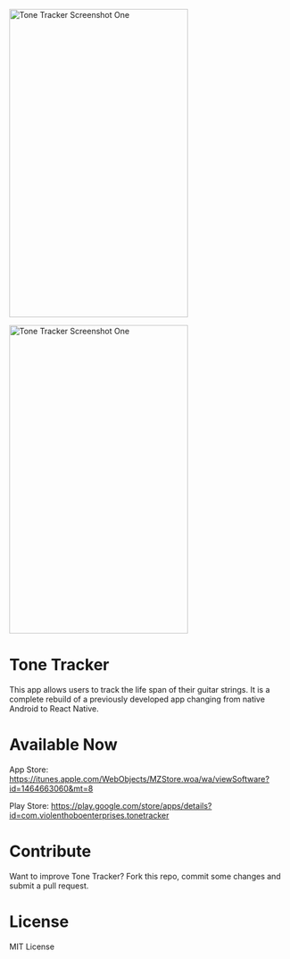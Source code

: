 <img src="https://raw.githubusercontent.com/charliemcg/ToneTrackerRN/master/storeListingAssets/ScreenshotOne.png"
     alt="Tone Tracker Screenshot One"
     height="552"
     width="320" />

<img src="https://raw.githubusercontent.com/charliemcg/ToneTrackerRN/master/storeListingAssets/ScreenshotThree.png"
     alt="Tone Tracker Screenshot One"
     height="552"
     width="320" />
     
# Tone Tracker

This app allows users to track the life span of their guitar strings. It is a complete rebuild of a previously developed app changing from native Android to React Native.

# Available Now

App Store: https://itunes.apple.com/WebObjects/MZStore.woa/wa/viewSoftware?id=1464663060&mt=8

Play Store: https://play.google.com/store/apps/details?id=com.violenthoboenterprises.tonetracker

# Contribute

Want to improve Tone Tracker? Fork this repo, commit some changes and submit a pull request.

# License

MIT License
